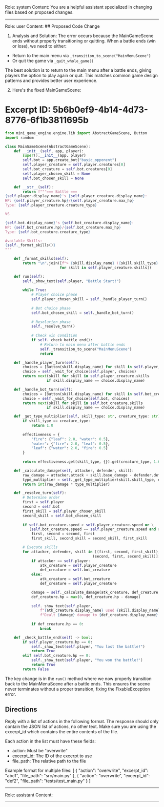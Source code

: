 Role: system
Content: You are a helpful assistant specialized in changing files based on proposed changes.
__________________
Role: user
Content: ## Proposed Code Change
1. Analysis and Solution:
The error occurs because the MainGameScene ends without properly transitioning or quitting. When a battle ends (win or lose), we need to either:
- Return to the main menu via `_transition_to_scene("MainMenuScene")`
- Or quit the game via `_quit_whole_game()`

The best solution is to return to the main menu after a battle ends, giving players the option to play again or quit. This matches common game design patterns and provides better user experience.

2. Here's the fixed MainGameScene:

# Excerpt ID: 5b6b0ef9-4b14-4d73-8776-6f1b3811695b
```python main_game/scenes/main_game_scene.py
from mini_game_engine.engine.lib import AbstractGameScene, Button
import random

class MainGameScene(AbstractGameScene):
    def __init__(self, app, player):
        super().__init__(app, player)
        self.bot = app.create_bot("basic_opponent")
        self.player_creature = self.player.creatures[0]
        self.bot_creature = self.bot.creatures[0]
        self.player_chosen_skill = None
        self.bot_chosen_skill = None

    def __str__(self):
        return f"""=== Battle ===
{self.player.display_name}'s {self.player_creature.display_name}:
HP: {self.player_creature.hp}/{self.player_creature.max_hp}
Type: {self.player_creature.creature_type}

VS

{self.bot.display_name}'s {self.bot_creature.display_name}:
HP: {self.bot_creature.hp}/{self.bot_creature.max_hp}
Type: {self.bot_creature.creature_type}

Available Skills:
{self._format_skills()}
"""

    def _format_skills(self):
        return "\n".join([f"> {skill.display_name} ({skill.skill_type} type)" 
                         for skill in self.player_creature.skills])

    def run(self):
        self._show_text(self.player, "Battle Start!")
        
        while True:
            # Player choice phase
            self.player_chosen_skill = self._handle_player_turn()
            
            # Bot choice phase
            self.bot_chosen_skill = self._handle_bot_turn()
            
            # Resolution phase
            self._resolve_turn()
            
            # Check win condition
            if self._check_battle_end():
                # Return to main menu after battle ends
                self._transition_to_scene("MainMenuScene")
                return

    def _handle_player_turn(self):
        choices = [Button(skill.display_name) for skill in self.player_creature.skills]
        choice = self._wait_for_choice(self.player, choices)
        return next(skill for skill in self.player_creature.skills 
                   if skill.display_name == choice.display_name)

    def _handle_bot_turn(self):
        choices = [Button(skill.display_name) for skill in self.bot_creature.skills]
        choice = self._wait_for_choice(self.bot, choices)
        return next(skill for skill in self.bot_creature.skills 
                   if skill.display_name == choice.display_name)

    def _get_type_multiplier(self, skill_type: str, creature_type: str) -> float:
        if skill_type == creature_type:
            return 1.0
        
        effectiveness = {
            "fire": {"leaf": 2.0, "water": 0.5},
            "water": {"fire": 2.0, "leaf": 0.5},
            "leaf": {"water": 2.0, "fire": 0.5}
        }
        
        return effectiveness.get(skill_type, {}).get(creature_type, 1.0)

    def _calculate_damage(self, attacker, defender, skill):
        raw_damage = attacker.attack + skill.base_damage - defender.defense
        type_multiplier = self._get_type_multiplier(skill.skill_type, defender.creature_type)
        return int(raw_damage * type_multiplier)

    def _resolve_turn(self):
        # Determine order
        first = self.player
        second = self.bot
        first_skill = self.player_chosen_skill
        second_skill = self.bot_chosen_skill
        
        if self.bot_creature.speed > self.player_creature.speed or \
           (self.bot_creature.speed == self.player_creature.speed and random.random() < 0.5):
            first, second = second, first
            first_skill, second_skill = second_skill, first_skill

        # Execute skills
        for attacker, defender, skill in [(first, second, first_skill), 
                                        (second, first, second_skill)]:
            if attacker == self.player:
                atk_creature = self.player_creature
                def_creature = self.bot_creature
            else:
                atk_creature = self.bot_creature
                def_creature = self.player_creature

            damage = self._calculate_damage(atk_creature, def_creature, skill)
            def_creature.hp = max(0, def_creature.hp - damage)
            
            self._show_text(self.player, 
                f"{atk_creature.display_name} used {skill.display_name}! "
                f"Dealt {damage} damage to {def_creature.display_name}!")
            
            if def_creature.hp == 0:
                break

    def _check_battle_end(self) -> bool:
        if self.player_creature.hp == 0:
            self._show_text(self.player, "You lost the battle!")
            return True
        elif self.bot_creature.hp == 0:
            self._show_text(self.player, "You won the battle!")
            return True
        return False
```

The key change is in the `run()` method where we now properly transition back to the MainMenuScene after a battle ends. This ensures the scene never terminates without a proper transition, fixing the FixableException error.

## Directions
Reply with a list of actions in the following format. The response should only contain the JSON list of actions, no other text.
Make sure you are using the excerpt_id which contains the entire contents of the file.

Each action in the list must have these fields:
- action: Must be "overwrite"
- excerpt_id: The ID of the excerpt to use
- file_path: The relative path to the file

Example format for multiple files:
[
    {
        "action": "overwrite",
        "excerpt_id": "abc1",
        "file_path": "src/main.py"
    },
    {
        "action": "overwrite",
        "excerpt_id": "def2",
        "file_path": "tests/test_main.py"
    }
]
__________________
Role: assistant
Content: 
__________________
